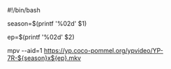 #!/bin/bash

season=$(printf '%02d' $1)

ep=$(printf '%02d' $2)

mpv --aid=1 https://yp.coco-pommel.org/ypvideo/YP-7R-${season}x${ep}.mkv
